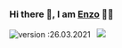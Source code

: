 ### Hi there 👋, I am [Enzo](https://github.com/EnzoItaliano) 👨‍💻

![version :26.03.2021](https://img.shields.io/badge/version-26.03.2021-informational) &nbsp;
![](https://hit.yhype.me/github/profile?user_id=45704031)

<!--
**EnzoItaliano/enzoitaliano** is a ✨ _special_ ✨ repository because its `README.md` (this file) appears on your GitHub profile.

Here are some ideas to get you started:

- 🔭 I’m currently working on ...
- 🌱 I’m currently learning ...
- 👯 I’m looking to collaborate on ...
- 🤔 I’m looking for help with ...
- 💬 Ask me about ...
- 📫 How to reach me: ...
- 😄 Pronouns: ...
- ⚡ Fun fact: ...
-->
